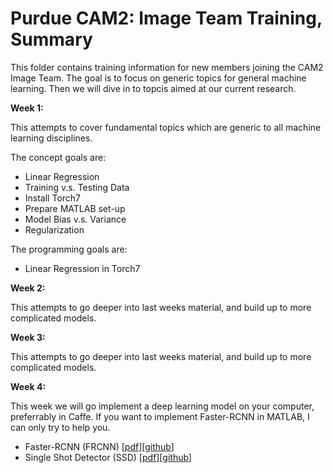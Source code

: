 # Purdue CAM2: Image Team Training, Summary

This folder contains training information for new members joining the CAM2 Image Team. The goal is to focus on generic topics for general machine learning. Then we will dive in to topcis aimed at our current research.


**Week 1:**

This attempts to cover fundamental topics which are generic to all machine learning disciplines.

The concept goals are:

- Linear Regression
- Training v.s. Testing Data
- Install Torch7
- Prepare MATLAB set-up
- Model Bias v.s. Variance
- Regularization

The programming goals are:

- Linear Regression in Torch7

**Week 2:**

This attempts to go deeper into last weeks material, and build up to more complicated models.

**Week 3:**

This attempts to go deeper into last weeks material, and build up to more complicated models.

**Week 4:**

This week we will go implement a deep learning model on your computer, preferrably in Caffe. If you want to implement Faster-RCNN in MATLAB, I can only try to help you.

- Faster-RCNN (FRCNN) \[[pdf](https://arxiv.org/abs/1506.01497)\]\[[github](https://github.com/rbgirshick/py-faster-rcnn)\]
- Single Shot Detector (SSD) \[[pdf](https://arxiv.org/abs/1512.02325)\]\[[github](https://github.com/weiliu89/caffe/tree/ssd)\]
